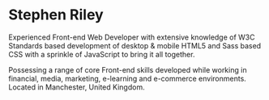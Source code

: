 # Stephen Riley

Experienced Front-end Web Developer with extensive knowledge of W3C
Standards based development of desktop &amp; mobile HTML5 and Sass based
CSS with a sprinkle of JavaScript to bring it all together.

Possessing a range of core Front-end skills developed while working in financial,
media, marketing, e-learning and e-commerce environments. Located in
Manchester, United Kingdom.
